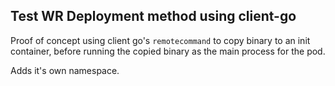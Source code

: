 ## Test WR Deployment method using client-go

Proof of concept using client go's `remotecommand` to copy  binary to an init container, before running the copied binary as the main process for the pod.

Adds it's own namespace.


